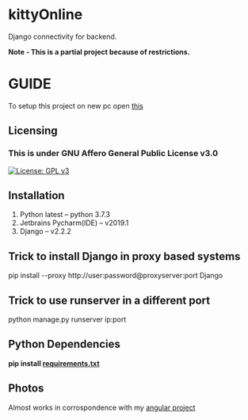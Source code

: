 # kittyOnline

Django connectivity for backend.

**Note - This is a partial project because of restrictions.**

# GUIDE
To setup this project on new pc open [this](https://github.com/DevilDipan/django_catOnline/blob/master/NEWPC.md)

## Licensing

### This is under GNU Affero General Public License v3.0
[![License: GPL v3](https://img.shields.io/badge/License-GPLv3-blue.svg)](https://github.com/DevilDipan/Angular-Project_Internship/blob/master/LICENSE)

## Installation

1.	Python latest – python 3.7.3
2.	Jetbrains Pycharm(IDE) – v2019.1
3.	Django – v2.2.2

## Trick to install Django in proxy based systems

pip install --proxy http://user:password@proxyserver:port Django

## Trick to use runserver in a different port

python manage.py runserver ip:port

## Python Dependencies

**pip install [requirements.txt](https://github.com/DevilDipan/django-project/blob/master/Requirements.txt)**

## Photos
Almost works in corrospondence with my [angular project](https://github.com/DevilDipan/Angular-Project_Internship)

